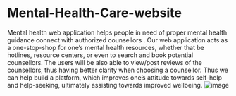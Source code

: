 # Mental-Health-Care-website
Mental health web application helps people in need of proper mental health guidance connect with authorized counsellors . Our web application acts as a one-stop-shop for one’s mental health resources, whether that be hotlines, resource centers, or even to search and book potential counsellors. The users will be also able to view/post reviews of the counsellors, thus having better clarity when choosing a counsellor. Thus we can help build a platform, which improves one’s attitude towards self-help and help-seeking, ultimately assisting towards improved wellbeing. 
![image](https://user-images.githubusercontent.com/87355988/157178437-5ccf06ca-36d3-4b2a-ba67-22df0bdc69cb.png)
